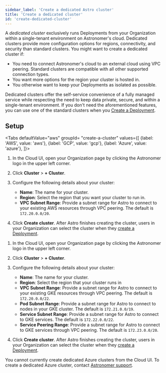 ```yaml
---
sidebar_label: 'Create a dedicated Astro cluster'
title: 'Create a dedicated cluster'
id: 'create-dedicated-cluster'
---
```


A _dedicated cluster_ exclusively runs Deployments from your Organization within a single-tenant environment on Astronomer's cloud. Dedicated clusters provide more configuration options for regions, connectivity, and security than standard clusters. You might want to create a dedicated cluster if:

- You need to connect Astronomer's cloud to an external cloud using VPC peering. Standard clusters are compatible with all other supported connection types.
- You want more options for the region your cluster is hosted in. 
- You otherwise want to keep your Deployments as isolated as possible. 

Dedicated clusters offer the self-service convenience of a fully managed service while respecting the need to keep data private, secure, and within a single-tenant environment. If you don't need the aforementioned features, you can use one of the standard clusters when you [Create a Deployment](create-deployment.md).

## Setup
<Tabs
    defaultValue="aws"
    groupId= "create-a-cluster"
    values={[
        {label: 'AWS', value: 'aws'},
        {label: 'GCP', value: 'gcp'},
        {label: 'Azure', value: 'azure'},
    ]}>
<TabItem value="aws">
   
1. In the Cloud UI, open your Organization page by clicking the Astronomer logo in the upper left corner.
   
2. Click **Cluster** > **+ Cluster**.
   
3. Configure the following details about your cluster:

    - **Name**: The name for your cluster.
    - **Region**: Select the region that you want your cluster to run in.
    - **VPC Subnet Range**: Provide a subnet range for Astro to connect to your existing AWS resources through VPC peering. The default is `172.20.0.0/20`.
   
4. Click **Create cluster**. After Astro finishes creating the cluster, users in your Organization can select the cluster when they [create a Deployment](create-deployment.md). 
   
</TabItem>
<TabItem value="gcp">

1. In the Cloud UI, open your Organization page by clicking the Astronomer logo in the upper left corner.
   
2. Click **Cluster** > **+ Cluster**.
   
3. Configure the following details about your cluster:

    - **Name**: The name for your cluster.
    - **Region**: Select the region that your cluster runs in   
    - **VPC Subnet Range**: Provide a subnet range for Astro to connect to your existing GKE resources through VPC peering. The default is `172.20.0.0/22`.
    - **Pod Subnet Range**: Provide a subnet range for Astro to connect to nodes in your GKE cluster. The default is `172.21.0.0/19`.
    - **Service Subnet Range**: Provide a subnet range for Astro to connect to GKE services. The default is `172.22.0.0/22`.
    - **Service Peering Range**: Provide a subnet range for Astro to connect to GKE services through VPC peering. The default is `172.23.0.0/20`.
   
4. Click **Create cluster**. After Astro finishes creating the cluster, users in your Organization can select the cluster when they [create a Deployment](create-deployment.md). 

</TabItem>
<TabItem value="azure">

You cannot currently create dedicated Azure clusters from the Cloud UI. To create a dedicated Azure cluster, contact [Astronomer support](cloud.astronomer.io/support).

</TabItem>
</Tabs>